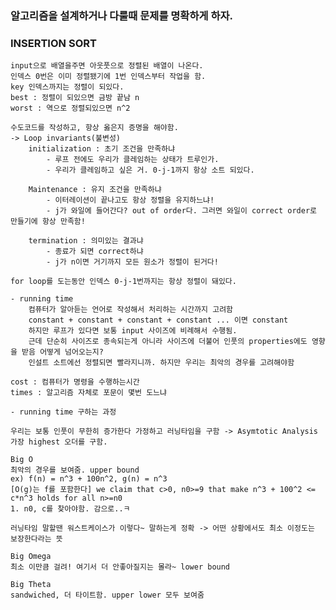### 알고리즘을 설계하거나 다룰때 문제를 명확하게 하자.

### INSERTION SORT

    input으로 배열을주면 아웃풋으로 정렬된 배열이 나온다.
    인덱스 0번은 이미 정렬됐기에 1번 인덱스부터 작업을 함.
    key 인덱스까지는 정렬이 되있다.
    best : 정렬이 되있으면 금방 끝남 n
    worst : 역으로 정렬되있으면 n^2

    수도코드를 작성하고, 항상 옳은지 증명을 해야함.
    -> Loop invariants(불변성)
        initialization : 초기 조건을 만족하냐
            - 루프 전에도 우리가 클레임하는 상태가 트루인가.
            - 우리가 클레임하고 싶은 거. 0-j-1까지 항상 소트 되있다.

        Maintenance : 유지 조건을 만족하냐
            - 이터레이션이 끝나고도 항상 정렬을 유지하느냐!
            - j가 와일에 들어간다? out of order다. 그러면 와일이 correct order로 만들기에 항상 만족함!

        termination : 의미있는 결과냐
            - 종료가 되면 correct하냐
            - j가 n이면 거기까지 모든 원소가 정렬이 된거다!

    for loop를 도는동안 인덱스 0-j-1번까지는 항상 정렬이 돼있다.

    - running time
        컴퓨터가 알아듣는 언어로 작성해서 처리하는 시간까지 고려함
        constant + constant + constant + constant ... 이면 constant
        하지만 루프가 있다면 보통 input 사이즈에 비례해서 수행됨.
        근데 단순히 사이즈로 종속되는게 아니라 사이즈에 더불어 인풋의 properties에도 영향을 받음 어떻게 넘어오는지?
        인설트 소트에선 정렬되면 빨라지니까. 하지만 우리는 최악의 경우를 고려해야함

    cost : 컴퓨터가 명령을 수행하는시간
    times : 알고리즘 자체로 포문이 몇번 도느냐

    - running time 구하는 과정

    우리는 보통 인풋이 무한히 증가한다 가정하고 러닝타임을 구함 -> Asymtotic Analysis
    가장 highest 오더를 구함.

    Big O
    최악의 경우를 보여줌. upper bound
    ex) f(n) = n^3 + 100n^2, g(n) = n^3
    [O(g)는 f를 포함한다] we claim that c>0, n0>=9 that make n^3 + 100^2 <= c*n^3 holds for all n>=n0
    1. n0, c를 찾아야함. 감으로..ㅋ

    러닝타임 말할땐 워스트케이스가 이렇다~ 말하는게 정확 -> 어떤 상황에서도 최소 이정도는 보장한다라는 뜻

    Big Omega
    최소 이만큼 걸려! 여기서 더 안좋아질지는 몰라~ lower bound

    Big Theta
    sandwiched, 더 타이트함. upper lower 모두 보여줌
